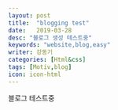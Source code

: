 ```yaml
---
layout: post
title:  "blogging test"
date:   2019-03-28
desc: "블로그 생성 테스트중"
keywords: "website,blog,easy"
writer: 강동기
categories: [Html&css]
tags: [Motiv,blog]
icon: icon-html
---
```

블로그 테스트중